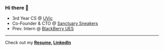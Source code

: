 ### Hi there 👋
- 3rd Year CS @ [UVic](https://uvic.ca)
- Co-Founder & CTO @ [Sanctuary Sneakers](https://sanctuarysneakers.com)
- Prev. Intern @ [BlackBerry UES](https://www.blackberry.com/us/en/products/unified-endpoint-security)

---

Check out my **[Resume](https://drive.google.com/file/d/1-R_iCTf51SePuyhgm-g-HjSiqPa1VRg8/view?usp=sharing), [LinkedIn](https://www.linkedin.com/in/jason-thomo)**
